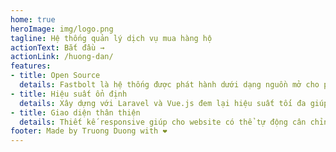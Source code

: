 ```yaml
---
home: true
heroImage: img/logo.png
tagline: Hệ thống quản lý dịch vụ mua hàng hộ
actionText: Bắt đầu →
actionLink: /huong-dan/
features:
- title: Open Source
  details: Fastbolt là hệ thống được phát hành dưới dạng nguồn mở cho phép mọi người có thể sử dụng hoàn toàn miễn phí.
- title: Hiệu suất ổn định
  details: Xây dựng với Laravel và Vue.js đem lại hiệu suất tối đa giúp cho người dùng luôn có những trải nghiệm tốt nhất.
- title: Giao diện thân thiện
  details: Thiết kế responsive giúp cho website có thể tự động cân chỉnh phù hợp với từng thiết bị của người dùng.
footer: Made by Truong Duong with ❤️
---
```

